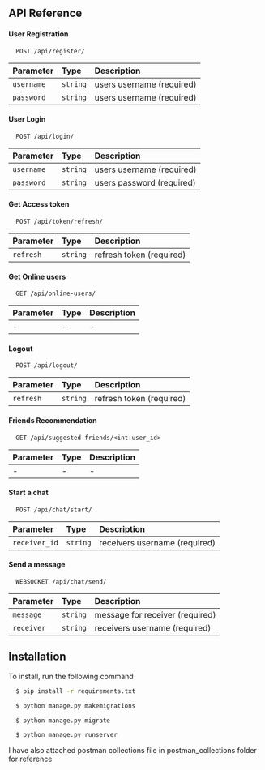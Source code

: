 
## API Reference

#### User Registration

```https
  POST /api/register/
```

| Parameter | Type     | Description                |
| :-------- | :------- | :------------------------- |
| `username` | `string` | users username  (required)           |
| `password` | `string` | users username     (required)        |

#### User Login

```https
  POST /api/login/
```

| Parameter | Type     | Description                       |
| :-------- | :------- | :-------------------------------- |
| `username` | `string` | users username  (required) |
| `password` | `string` | users password  (required) |

#### Get Access token

```https
  POST /api/token/refresh/
```

| Parameter | Type     | Description                       |
| :-------- | :------- | :-------------------------------- |
| `refresh` | `string` | refresh token  (required) |

#### Get Online users

```https
  GET /api/online-users/
```

| Parameter | Type     | Description                       |
| :-------- | :------- | :-------------------------------- |
| - | - | -  |


#### Logout

```https
  POST /api/logout/
```

| Parameter | Type     | Description                       |
| :-------- | :------- | :-------------------------------- |
| `refresh` | `string` | refresh token   (required)  |

#### Friends Recommendation

```https
  GET /api/suggested-friends/<int:user_id>
```

| Parameter | Type     | Description                       |
| :-------- | :------- | :-------------------------------- |
| - | - | -  |

#### Start a chat

```https
  POST /api/chat/start/
```

| Parameter | Type     | Description                       |
| :-------- | :------- | :-------------------------------- |
| `receiver_id` | `string` | receivers username  (required) |

#### Send a message

```https
  WEBSOCKET /api/chat/send/
```

| Parameter | Type     | Description                       |
| :-------- | :------- | :-------------------------------- |
| `message` | `string` | message for receiver  (required) |
| `receiver` | `string` |  receivers username  (required) |


## Installation 

To install, run the following command

```bash
  $ pip install -r requirements.txt
```

```bash
  $ python manage.py makemigrations
```

```bash
  $ python manage.py migrate
```

```bash
  $ python manage.py runserver
```


I have also attached postman collections file in postman_collections folder for reference

